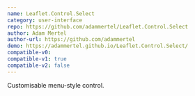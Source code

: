```yaml
---
name: Leaflet.Control.Select
category: user-interface
repo: https://github.com/adammertel/Leaflet.Control.Select
author: Adam Mertel
author-url: https://github.com/adammertel
demo: https://adammertel.github.io/Leaflet.Control.Select/
compatible-v0:
compatible-v1: true
compatible-v2: false
---
```


Customisable menu-style control.
